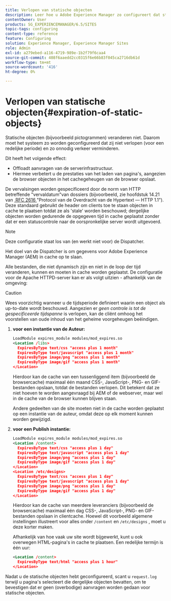 ```yaml
---
title: Verlopen van statische objecten
description: Leer hoe u Adobe Experience Manager zo configureert dat statische objecten niet verlopen (gedurende een redelijke periode).
contentOwner: User
products: SG_EXPERIENCEMANAGER/6.5/SITES
topic-tags: configuring
content-type: reference
feature: Configuring
solution: Experience Manager, Experience Manager Sites
role: Admin
exl-id: a279ebed-a116-4719-989e-1b2f79f6caa4
source-git-commit: 408f6aaedd2cc0315f6e66b83f045ca2716db61d
workflow-type: tm+mt
source-wordcount: '416'
ht-degree: 0%

---
```


# Verlopen van statische objecten{#expiration-of-static-objects}

Statische objecten (bijvoorbeeld pictogrammen) veranderen niet. Daarom moet het systeem zo worden geconfigureerd dat zij niet verlopen (voor een redelijke periode) en zo onnodig verkeer verminderen.

Dit heeft het volgende effect:

* Offloadt aanvragen van de serverinfrastructuur.
* Hiermee verbetert u de prestaties van het laden van pagina&#39;s, aangezien de browser objecten in het cachegeheugen van de browser opslaat.

De vervalsingen worden gespecificeerd door de norm van HTTP betreffende &quot;vervaldatum&quot;van dossiers (bijvoorbeeld, zie hoofdstuk 14.21 van [&#x200B; RFC 2616 &#x200B;](https://www.ietf.org/rfc/rfc2616.txt) &quot;Protocol van de Overdracht van de Hypertext — HTTP 1.1&quot;). Deze standaard gebruikt de header om clients toe te staan objecten in cache te plaatsen totdat ze als &#39;stale&#39; worden beschouwd; dergelijke objecten worden gedurende de opgegeven tijd in cache geplaatst zonder dat er een statuscontrole naar de oorspronkelijke server wordt uitgevoerd.

>[!NOTE]
>
>Deze configuratie staat los van (en werkt niet voor) de Dispatcher.
>
>Het doel van de Dispatcher is om gegevens voor Adobe Experience Manager (AEM) in cache op te slaan.

Alle bestanden, die niet dynamisch zijn en niet in de loop der tijd veranderen, kunnen en moeten in cache worden geplaatst. De configuratie voor de Apache HTTPD-server kan er als volgt uitzien - afhankelijk van de omgeving:

>[!CAUTION]
>
>Wees voorzichtig wanneer u de tijdsperiode definieert waarin een object als up-to-date wordt beschouwd. Aangezien er *geen controle is tot de gespecificeerde tijdspanne* is verlopen, kan de cliënt omhoog het voorstellen van oude inhoud van het geheime voorgeheugen beëindigen.

1. **voor een instantie van de Auteur:**

   ```xml
   LoadModule expires_module modules/mod_expires.so
   <Location /libs>
     ExpiresByType text/css "access plus 1 month"
     ExpiresByType text/javascript "access plus 1 month"
     ExpiresByType image/png "access plus 1 month"
     ExpiresByType image/gif "access plus 1 month"
   </Location>
   ```

   Hierdoor kan de cache van een tussenliggend item (bijvoorbeeld de browsercache) maximaal één maand CSS-, JavaScript-, PNG- en GIF-bestanden opslaan, totdat de bestanden verlopen. Dit betekent dat ze niet hoeven te worden aangevraagd bij AEM of de webserver, maar wel in de cache van de browser kunnen blijven staan.

   Andere gedeelten van de site moeten niet in de cache worden geplaatst op een instantie van de auteur, omdat deze op elk moment kunnen worden gewijzigd.

1. **voor een Publish instantie:**

   ```xml
   LoadModule expires_module modules/mod_expires.so
   <Location /content>
     ExpiresByType text/css "access plus 1 day"
     ExpiresByType text/javascript "access plus 1 day"
     ExpiresByType image/png "access plus 1 day"
     ExpiresByType image/gif "access plus 1 day"
   </Location>
   <Location /etc/designs>
     ExpiresByType text/css "access plus 1 day"
     ExpiresByType text/javascript "access plus 1 day"
     ExpiresByType image/png "access plus 1 day"
     ExpiresByType image/gif "access plus 1 day"
   </Location>
   ```

   Hierdoor kan de cache van meerdere leveranciers (bijvoorbeeld de browsercache) maximaal één dag CSS-, JavaScript-, PNG- en GIF-bestanden opslaan in clientcache. Hoewel dit voorbeeld algemene instellingen illustreert voor alles onder `/content` en `/etc/designs` , moet u deze korter maken.

   Afhankelijk van hoe vaak uw site wordt bijgewerkt, kunt u ook overwegen HTML-pagina&#39;s in cache te plaatsen. Een redelijke termijn is één uur:

   ```xml
   <Location /content>
     ExpiresByType text/html "access plus 1 hour"
   </Location>
   ```

Nadat u de statische objecten hebt geconfigureerd, scant u `request.log` terwijl u pagina&#39;s selecteert die dergelijke objecten bevatten, om te bevestigen dat er geen (overbodige) aanvragen worden gedaan voor statische objecten.
